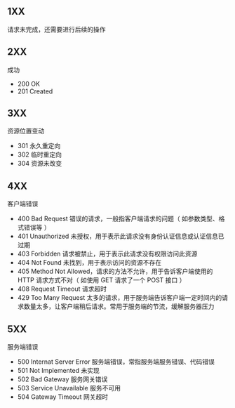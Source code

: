 ## 1XX

请求未完成，还需要进行后续的操作

## 2XX

成功

- 200 OK
- 201 Created

## 3XX

资源位置变动

- 301 永久重定向
- 302 临时重定向
- 304 资源未改变

## 4XX

客户端错误

- 400 Bad Request 错误的请求，一般指客户端请求的问题（ 如参数类型、格式错误等 ）
- 401 Unauthorized 未授权，用于表示此请求没有身份认证信息或认证信息已过期
- 403 Forbidden 请求被禁止，用于表示此请求没有权限访问此资源
- 404 Not Found 未找到，用于表示访问的资源不存在
- 405 Method Not Allowed，请求的方法不允许，用于告诉客户端使用的 HTTP 请求方式不对（ 如使用 GET 请求了一个 POST 接口 ）
- 408 Request Timeout 请求超时
- 429 Too Many Request 太多的请求，用于服务端告诉客户端一定时间内的请求数量太多，让客户端稍后请求。常用于服务端的节流，缓解服务器压力
## 5XX

服务端错误

- 500 Internat Server Error 服务端错误，常指服务端服务错误、代码错误
- 501 Not Implemented 未实现
- 502 Bad Gateway 服务网关错误
- 503 Service Unavailable 服务不可用
- 504 Gateway Timeout 网关超时

